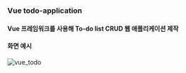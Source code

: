 ### Vue todo-application

#### Vue 프레임워크를 사용해 To-do list CRUD 웹 애플리케이션 제작

#### 화면 예시
![vue_todo](https://github.com/haneul-lim/vue-todo-app/assets/80802839/538c04fb-53cc-4989-a390-559686d6d10c)
